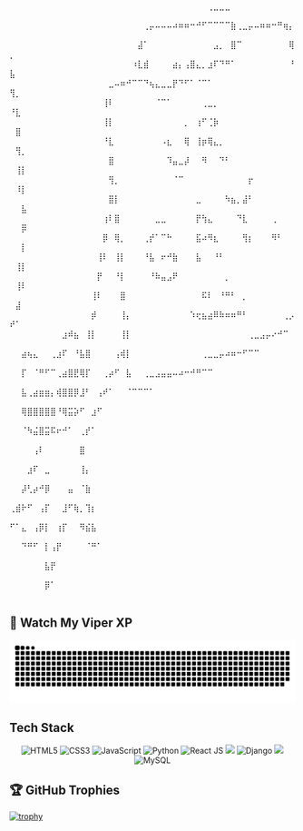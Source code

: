 ⠀⠀⠀⠀⠀⠀⠀⠀⠀⠀⠀⠀⠀⠀⠀⠀⠀⠀⠀⠀⠀⠀⠀⠀⠀⠀⠀⠀⠀⠀⠀⠀⠀⠀⢀⣀⣀⣀⠀⠀⠀⠀⠀⠀⠀⠀⠀⠀⠀⠀⠀⠀
⠀⠀⠀⠀⠀⠀⠀⠀⠀⠀⠀⠀⠀⠀⠀⠀⠀⠀⠀⠀⠀⠀⠀⢀⡤⠤⠤⠤⠴⠶⠶⠒⠚⠋⠉⠉⠉⠉⣷⢀⣀⡤⠤⠶⠶⠒⠛⢶⡄⠀⠀⠀
⠀⠀⠀⠀⠀⠀⠀⠀⠀⠀⠀⠀⠀⠀⠀⠀⠀⠀⠀⠀⠀⠀⣼⠁⠀⠀⠀⠀⠀⠀⠀⠀⠀⠀⠀⣠⡀⠀⣿⠉⠀⠀⠀⠀⠀⠀⠀⠀⢿⡀⠀⠀
⠀⠀⠀⠀⠀⠀⠀⠀⠀⠀⠀⠀⠀⠀⠀⠀⠀⠀⠀⠀⠀⠰⣇⣾⠀⠀⠀⠀⣴⡄⢠⣿⣄⡀⣰⠏⠙⠛⠁⠀⠀⠀⠀⠀⠀⠀⠀⠀⠘⣧⠀⠀
⠀⠀⠀⠀⠀⠀⠀⠀⠀⠀⠀⠀⠀⠀⠀⠀⠀⣀⠤⠶⠚⠉⠉⠙⢦⣄⣀⣀⡟⠙⠋⠁⠈⠉⠁⠀⠀⠀⠀⠀⠀⠀⠀⠀⠀⠀⠀⠀⠀⢻⡀⠀
⠀⠀⠀⠀⠀⠀⠀⠀⠀⠀⠀⠀⠀⠀⠀⠀⢸⠇⠀⠀⠀⠀⠀⠀⠀⠈⠉⠁⠀⠀⠀⠀⠀⢀⣀⡀⠀⠀⠀⠀⠀⠀⠀⠀⠀⠀⠀⠀⠀⠘⣇⠀
⠀⠀⠀⠀⠀⠀⠀⠀⠀⠀⠀⠀⠀⠀⠀⠀⢸⡇⠀⠀⠀⠀⠀⠀⠀⠀⠀⠀⠀⠀⡀⠀⢰⠋⢈⡷⠀⠀⠀⠀⠀⠀⠀⠀⠀⠀⠀⠀⠀⠀⣿⠀
⠀⠀⠀⠀⠀⠀⠀⠀⠀⠀⠀⠀⠀⠀⠀⠀⠘⣇⠀⠀⠀⠀⠀⠀⠀⠀⠠⣆⠀⠀⢿⠀⢸⡶⢿⣄⡀⠀⠀⠀⠀⠀⠀⠀⠀⠀⠀⠀⠀⠀⢻⡀
⠀⠀⠀⠀⠀⠀⠀⠀⠀⠀⠀⠀⠀⠀⠀⠀⠀⣿⠀⠀⠀⠀⠀⠀⠀⠀⠀⠹⣤⣀⡼⠀⠀⠻⠀⠀⠙⠃⠀⠀⠀⠀⠀⠀⠀⠀⠀⠀⠀⠀⢸⡇
⠀⠀⠀⠀⠀⠀⠀⠀⠀⠀⠀⠀⠀⠀⠀⠀⠀⢻⡀⠀⠀⠀⠀⠀⠀⠀⠀⠀⠈⠉⠀⠀⠀⠀⠀⠀⠀⠀⠀⠀⠀⡖⠀⠀⠀⠀⠀⠀⠀⠀⠸⡇
⠀⠀⠀⠀⠀⠀⠀⠀⠀⠀⠀⠀⠀⠀⠀⠀⠀⣿⡇⠀⠀⠀⠀⠀⠀⠀⠀⠀⠀⠀⠀⠀⣀⠀⠀⠀⠀⠳⣦⡀⣼⠃⠀⠀⠀⠀⠀⠀⠀⠀⠀⣧
⠀⠀⠀⠀⠀⠀⠀⠀⠀⠀⠀⠀⠀⠀⠀⠀⢰⠇⣿⠀⠀⠀⠀⠀⠀⣀⣀⠀⠀⠀⠀⠀⡟⢳⣄⠀⠀⠀⠀⠙⣇⠀⠀⠀⠀⢀⠀⠀⠀⠀⠀⡿
⠀⠀⠀⠀⠀⠀⠀⠀⠀⠀⠀⠀⠀⠀⠀⠀⡿⠀⢿⡀⠀⠀⠀⢀⡞⠁⠉⠓⠀⠀⠀⠀⣯⠴⠻⣆⠀⠀⠀⠀⢻⡆⠀⠀⠀⠻⠃⠀⠀⠀⠀⡇
⠀⠀⠀⠀⠀⠀⠀⠀⠀⠀⠀⠀⠀⠀⠀⢸⠇⠀⢸⡇⠀⠀⠀⠘⣧⠀⠖⠚⣷⠀⠀⠀⣧⠀⠀⠘⠃⠀⠀⠀⠀⠀⠀⠀⠀⠀⠀⠀⠀⠀⢸⡇
⠀⠀⠀⠀⠀⠀⠀⠀⠀⠀⠀⠀⠀⠀⠀⡟⠀⠀⠘⡇⠀⠀⠀⠀⠘⠷⣤⣠⠟⠀⠀⠀⠀⠀⠀⠀⠀⡀⠀⠀⠀⠀⠀⠀⠀⠀⠀⠀⠀⠀⢸⠇
⠀⠀⠀⠀⠀⠀⠀⠀⠀⠀⠀⠀⠀⠀⢸⠇⠀⠀⠀⣿⠀⠀⠀⠀⠀⠀⠀⠀⠀⠀⠀⠀⠀⠯⠇⠀⠘⠛⠃⠀⡀⠀⠀⠀⠀⠀⠀⠀⠀⠀⣼⠀
⠀⠀⠀⠀⠀⠀⠀⠀⠀⠀⠀⠀⠀⠀⡾⠀⠀⠀⠀⢸⡄⠀⠀⠀⠀⠀⠀⠀⠀⠀⠀⠱⢖⣦⣴⠿⠷⠶⠶⠛⠃⠀⠀⠀⠀⠀⠀⢀⡠⠞⠁⠀
⠀⠀⠀⠀⠀⠀⠀⠀⠀⣰⠾⣦⠀⢸⡇⠀⠀⠀⠀⢸⡇⠀⠀⠀⠀⠀⠀⠀⠀⠀⠀⠀⠀⠀⠀⠀⠀⠀⠀⠀⠀⢀⣀⣠⡤⠔⠚⠉⠀⠀⠀⠀
⠀⠀⣴⢦⣄⠀⠀⢀⣰⠏⠀⠘⣧⣿⠀⠀⠀⠀⢠⢾⡇⠀⠀⠀⠀⠀⠀⠀⠀⠀⠀⠀⠀⢀⣀⣀⡤⠴⠶⠒⠋⠉⠉⠀⠀⠀⠀⠀⠀⠀⠀⠀
⠀⠀⡏⠀⠈⠛⠋⠉⢀⣴⣿⣟⢿⡏⠀⠀⢀⡴⠋⠀⣧⠀⠀⢀⣀⣠⣤⣤⠤⠴⠒⠚⠛⠉⠉⠀⠀⠀⠀⠀⠀⠀⠀⠀⠀⠀⠀⠀⠀⠀⠀⠀
⠀⠀⣧⢀⣴⣶⣶⡄⢾⣿⣿⡿⣸⠃⠀⢠⠞⠁⠀⠀⠈⠉⠉⠉⠁⠀⠀⠀⠀⠀⠀⠀⠀⠀⠀⠀⠀⠀⠀⠀⠀⠀⠀⠀⠀⠀⠀⠀⠀⠀⠀⠀
⠀⠀⢿⣿⣿⣿⣿⣿⠘⢿⣭⡵⠋⠀⣰⠋⠀⠀⠀⠀⠀⠀⠀⠀⠀⠀⠀⠀⠀⠀⠀⠀⠀⠀⠀⠀⠀⠀⠀⠀⠀⠀⠀⠀⠀⠀⠀⠀⠀⠀⠀⠀
⠀⠀⠈⠳⣬⣿⣭⠯⠖⠚⠁⠀⢀⡞⠁⠀⠀⠀⠀⠀⠀⠀⠀⠀⠀⠀⠀⠀⠀⠀⠀⠀⠀⠀⠀⠀⠀⠀⠀⠀⠀⠀⠀⠀⠀⠀⠀⠀⠀⠀⠀⠀
⠀⠀⠀⠀⢠⠇⠀⠀⠀⠀⠀⠀⣿⠀⠀⠀⠀⠀⠀⠀⠀⠀⠀⠀⠀⠀⠀⠀⠀⠀⠀⠀⠀⠀⠀⠀⠀⠀⠀⠀⠀⠀⠀⠀⠀⠀⠀⠀⠀⠀⠀⠀
⠀⠀⠀⣰⠏⠀⣀⠀⠀⠀⠀⠀⢸⡄⠀⠀⠀⠀⠀⠀⠀⠀⠀⠀⠀⠀⠀⠀⠀⠀⠀⠀⠀⠀⠀⠀⠀⠀⠀⠀⠀⠀⠀⠀⠀⠀⠀⠀⠀⠀⠀⠀
⠀⠀⡼⢃⡴⠚⡿⠀⠀⠀⣤⠀⠈⣷⠀⠀⠀⠀⠀⠀⠀⠀⠀⠀⠀⠀⠀⠀⠀⠀⠀⠀⠀⠀⠀⠀⠀⠀⠀⠀⠀⠀⠀⠀⠀⠀⠀⠀⠀⠀⠀⠀
⢀⣾⠗⠋⠀⢠⡏⠀⠀⣸⠋⢷⡀⢹⡆⠀⠀⠀⠀⠀⠀⠀⠀⠀⠀⠀⠀⠀⠀⠀⠀⠀⠀⠀⠀⠀⠀⠀⠀⠀⠀⠀⠀⠀⠀⠀⠀⠀⠀⠀⠀⠀
⠋⠁⣄⠀⢠⡿⡇⠀⢰⡏⠀⠀⠻⣮⣧⠀⠀⠀⠀⠀⠀⠀⠀⠀⠀⠀⠀⠀⠀⠀⠀⠀⠀⠀⠀⠀⠀⠀⠀⠀⠀⠀⠀⠀⠀⠀⠀⠀⠀⠀⠀⠀
⠀⠀⠙⠛⠋⠀⡇⢠⡟⠀⠀⠀⠀⠈⠛⠁⠀⠀⠀⠀⠀⠀⠀⠀⠀⠀⠀⠀⠀⠀⠀⠀⠀⠀⠀⠀⠀⠀⠀⠀⠀⠀⠀⠀⠀⠀⠀⠀⠀⠀⠀⠀
⠀⠀⠀⠀⠀⠀⣧⡟⠀⠀⠀⠀⠀⠀⠀⠀⠀⠀⠀⠀⠀⠀⠀⠀⠀⠀⠀⠀⠀⠀⠀⠀⠀⠀⠀⠀⠀⠀⠀⠀⠀⠀⠀⠀⠀⠀⠀⠀⠀⠀⠀⠀
⠀⠀⠀⠀⠀⠀⡿⠁⠀⠀⠀⠀⠀⠀⠀⠀⠀⠀⠀⠀⠀⠀⠀⠀⠀⠀⠀⠀⠀⠀⠀⠀⠀⠀⠀⠀⠀⠀⠀⠀⠀⠀⠀⠀⠀⠀⠀⠀⠀⠀⠀⠀



## 🐍 Watch My Viper XP
![Snake dark](https://github.com/BadGalRiirii/BadGalRiirii/blob/output/github-contribution-grid-snake-dark.svg)


## Tech Stack

<div align="center">

  <!-- Languages -->
  <img src="https://cdn.jsdelivr.net/gh/devicons/devicon/icons/html5/html5-original.svg" width="45" height="45" alt="HTML5"/>
  <img src="https://cdn.jsdelivr.net/gh/devicons/devicon/icons/css3/css3-original.svg" width="45" height="45" alt="CSS3"/>
  <img src="https://cdn.jsdelivr.net/gh/devicons/devicon/icons/javascript/javascript-original.svg" width="45" height="45" alt="JavaScript"/>
  <img src="https://cdn.jsdelivr.net/gh/devicons/devicon/icons/python/python-original.svg" width="45" height="45" alt="Python"/>

  <!-- Frontend Frameworks -->
  <img src="https://cdn.jsdelivr.net/gh/devicons/devicon/icons/react/react-original.svg" width="45" height="45" alt="React JS"/>
  <img src="https://img.shields.io/badge/-ReactNative-61DAFB?style=for-the-badge&logo=react&logoColor=black" height="30"/>

  <!-- Backend & APIs -->
  <img src="https://cdn.jsdelivr.net/gh/devicons/devicon/icons/django/django-plain.svg" width="45" height="45" alt="Django"/>
  <img src="https://img.shields.io/badge/-FastAPI-009688?style=for-the-badge&logo=fastapi&logoColor=white" height="30"/>

  <!-- Database -->
  <img src="https://cdn.jsdelivr.net/gh/devicons/devicon/icons/mysql/mysql-original.svg" width="45" height="45" alt="MySQL"/>

</div>

## 🏆 GitHub Trophies

[![trophy](https://github-profile-trophy.vercel.app/?username=BadGalRiirii&theme=darkhub)](https://github.com/ryo-ma/github-profile-trophy)

